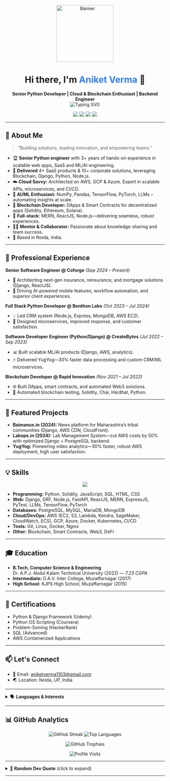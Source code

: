 <!-- 
    Profile README for Aniket Verma
    Inspired by the latest resume (images 1, 2)
    Last updated: June 2025
-->

<p align="center">
  <img src="https://drive.google.com/uc?export=view&id=1Z2l0CaV-wHgyRrekWRnut8DUhwxBiqwh" height="180" alt="Banner"/>
</p>

<h1 align="center">Hi there, I'm <span style="color:#2e7dff">Aniket Verma</span> 👋</h1>

<p align="center">
  <b>Senior Python Developer | Cloud & Blockchain Enthusiast | Backend Engineer</b><br>
  <img src="https://readme-typing-svg.herokuapp.com?font=Fira+Code&weight=700&duration=3500&pause=800&color=2E7DFF&center=true&vCenter=true&width=500&lines=Python+Django+Expert;Cloud+%26+DevOps+Specialist;Blockchain+Builder;Tech+Mentor+%26+Team+Player;Always+Learning+%F0%9F%92%AB" alt="Typing SVG"/>
</p>

<p align="center">
  <a href="mailto:aniketverma1103@gmail.com"><img src="https://img.shields.io/badge/Email-D14836?style=flat-square&logo=gmail&logoColor=white"/></a>
  <a href="https://www.linkedin.com/in/aniketverma11"><img src="https://img.shields.io/badge/LinkedIn-blue?style=flat-square&logo=linkedin&logoColor=white"/></a>
  <a href="https://github.com/aniketverma11"><img src="https://img.shields.io/badge/GitHub-black?style=flat-square&logo=github&logoColor=white"/></a>
  <a href="https://twitter.com/aniketverma11"><img src="https://img.shields.io/badge/Twitter-1da1f2?style=flat-square&logo=twitter&logoColor=white"/></a>
</p>

---

## 🚀 About Me

> "Building solutions, leading innovation, and empowering teams."

- 🏆 **Senior Python engineer** with 3+ years of hands-on experience in scalable web apps, SaaS and ML/AI engineering.
- 💼 **Delivered** 4+ SaaS products & 10+ corporate solutions, leveraging Blockchain, Django, Python, Node.js.
- ☁️ **Cloud Savvy:** Architected on AWS, GCP & Azure. Expert in scalable APIs, microservices, and CI/CD.
- 🤖 **AI/ML Enthusiast:** NumPy, Pandas, TensorFlow, PyTorch, LLMs – automating insights at scale.
- 🔗 **Blockchain Developer:** DApps & Smart Contracts for decentralized apps (Solidity, Ethereum, Solana).
- 🌱 **Full-stack:** MERN, ReactJS, Node.js—delivering seamless, robust experiences.
- 👨‍💻 **Mentor & Collaborator:** Passionate about knowledge-sharing and team success.
- 📍 Based in Noida, India.

---

## 🏢 Professional Experience

**Senior Software Engineer @ Coforge** _(Sep 2024 – Present)_  
- 🏦 Architecting next-gen insurance, reinsurance, and mortgage solutions (Django, ReactJS).
- 🤖 Driving AI-powered mobile features, workflow automation, and superior client experiences.

**Full Stack Python Developer @ Benthon Labs** _(Oct 2023 – Jul 2024)_  
- 💡 Led CRM system (Node.js, Express, MongoDB, AWS EC2).
- 🚀 Designed microservices, improved response, and customer satisfaction.

**Software Developer Engineer (Python/Django) @ CreateBytes** _(Jul 2022 – Sep 2023)_  
- 📊 Built scalable ML/AI products (Django, AWS, analytics).
- ⚡ Delivered YugYog—30% faster data processing and custom CRM/ML microservices.

**Blockchain Developer @ Rapid Innovation** _(Nov 2021 – Jul 2022)_  
- 🌐 Built DApps, smart contracts, and automated Web3 solutions.
- 🧪 Automated blockchain testing, Solidity, Chai, Hardhat, Python.

---

## 🌟 Featured Projects

- **Baimanus.in (2024):** News platform for Maharashtra’s tribal communities (Django, AWS CDN, CloudFront).
- **Labops.in (2024):** Lab Management System—cut AWS costs by 50% with optimized Django + PostgreSQL backend.
- **YugYog:** Pioneering video analytics—30% faster, robust AWS deployment, high user satisfaction.

---

## 💡 Skills

<p align="center">
  <img src="https://skillicons.dev/icons?i=python,django,fastapi,aws,gcp,azure,react,js,solidity,postgres,mongodb,docker,kubernetes,linux,git,nginx" />
</p>

- **Programming:** Python, Solidity, JavaScript, SQL, HTML, CSS
- **Web:** Django, DRF, Node.js, FastAPI, ReactJS, MERN, ExpressJS, PyTest, LLMs, TensorFlow, PyTorch
- **Databases:** PostgreSQL, MySQL, MariaDB, MongoDB
- **Cloud/DevOps:** AWS (EC2, S3, Lambda, Kendra, SageMaker, CloudWatch, ECS), GCP, Azure, Docker, Kubernetes, CI/CD
- **Tools:** Git, Linux, Docker, Nginx
- **Other:** Blockchain, Smart Contracts, Web3, DeFi

---

## 🎓 Education

- **B.Tech, Computer Science & Engineering**  
  Dr. A.P.J. Abdul Kalam Technical University (2022) — _7.23 CGPA_
- **Intermediate:** D.A.V. Inter College, Muzaffarnagar (2017)
- **High School:** KJPS High School, Muzaffarnagar (2015)

---

## 🏅 Certifications

- Python & Django Framework (Udemy)
- Python OS Scripting (Coursera)
- Problem-Solving (HackerRank)
- SQL (Advanced)
- AWS Containerized Applications

---

## 📫 Let's Connect

- 📧 Email: aniketverma1103@gmail.com
- 🌏 Location: Noida, UP, India

---

<details>
  <summary>🗣️ <b>Languages & Interests</b></summary>

- **Languages:** English (Advanced), Hindi (Professional)
- **Interests:** Blockchain, AI, Leadership, Books, Writing, Chess, Travelling
</details>

---

## 📊 GitHub Analytics

<p align="center">
  <img src="https://github-readme-streak-stats.herokuapp.com/?user=aniketverma11&theme=dark&hide_border=false" alt="GitHub Streak"/>
  <img src="https://github-readme-stats.vercel.app/api/top-langs/?username=aniketverma11&theme=dark&hide_border=false&layout=compact" alt="Top Languages"/>
</p>
<p align="center">
  <img src="https://github-profile-trophy.vercel.app/?username=aniketverma11&theme=radical&no-frame=false&no-bg=true&margin-w=4" alt="GitHub Trophies"/>
</p>
<p align="center">
  <img src="https://visitcount.itsvg.in/api?id=aniketverma11&icon=0&color=0" alt="Profile Visits"/>
</p>

---

<details>
  <summary>💬 <b>Random Dev Quote</b> (click to expand)</summary>
  <blockquote>
    “First, solve the problem. Then, write the code.” – John Johnson
  </blockquote>
</details>

---

<!-- 
Reference: Resume images 1, 2.
Replace banner image URL with your own if desired.
Add more SVGs, badges, or sections as you wish!
-->

